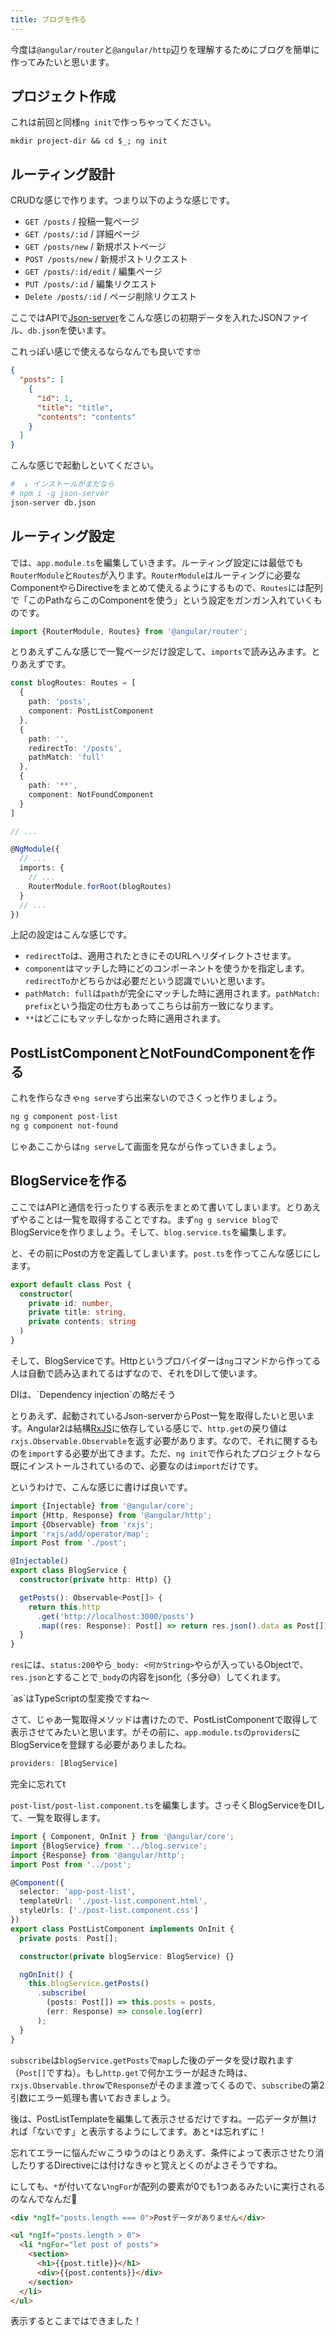 ```yaml
---
title: ブログを作る
---
```


今度は`@angular/router`と`@angular/http`辺りを理解するためにブログを簡単に作ってみたいと思います。

## プロジェクト作成

これは前回と同様`ng init`で作っちゃってください。

```
mkdir project-dir && cd $_; ng init
```

## ルーティング設計

CRUDな感じで作ります。つまり以下のような感じです。

- `GET /posts` / 投稿一覧ページ
- `GET /posts/:id` / 詳細ページ
- `GET /posts/new` / 新規ポストページ
- `POST /posts/new` / 新規ポストリクエスト
- `GET /posts/:id/edit` / 編集ページ
- `PUT /posts/:id` / 編集リクエスト
- `Delete /posts/:id` / ページ削除リクエスト

ここではAPIで[Json-server](https://github.com/typicode/json-server)をこんな感じの初期データを入れたJSONファイル、`db.json`を使います。

<say>
これっぽい感じで使えるならなんでも良いです🤓
</say>

```json
{
  "posts": [
    {
      "id": 1,
      "title": "title",
      "contents": "contents"
    }
  ]
}
```

こんな感じで起動しといてください。

```bash
#  ↓ インストールがまだなら
# npm i -g json-server
json-server db.json
```

## ルーティング設定

では、`app.module.ts`を編集していきます。ルーティング設定には最低でも`RouterModule`と`Routes`が入ります。`RouterModule`はルーティングに必要なComponentやらDirectiveをまとめて使えるようにするもので、`Routes`には配列で「このPathならこのComponentを使う」という設定をガンガン入れていくものです。

```ts
import {RouterModule, Routes} from '@angular/router';
```

とりあえずこんな感じで一覧ページだけ設定して、`imports`で読み込みます。とりあえずです。

```ts
const blogRoutes: Routes = [
  {
    path: 'posts',
    component: PostListComponent
  },
  {
    path: '',
    redirectTo: '/posts',
    pathMatch: 'full'
  },
  {
    path: '**',
    component: NotFoundComponent
  }
]

// ...

@NgModule({
  // ...
  imports: {
    // ...
    RouterModule.forRoot(blogRoutes)
  }
  // ...
})
```

上記の設定はこんな感じです。

- `redirectTo`は、適用されたときにそのURLへリダイレクトさせます。
- `component`はマッチした時にどのコンポーネントを使うかを指定します。`redirectTo`かどちらかは必要だという認識でいいと思います。
- `pathMatch: full`は`path`が完全にマッチした時に適用されます。`pathMatch: prefix`という指定の仕方もあってこちらは前方一致になります。
- `**`はどこにもマッチしなかった時に適用されます。

## PostListComponentとNotFoundComponentを作る

これを作らなきゃ`ng serve`すら出来ないのでさくっと作りましょう。

```bash
ng g component post-list
ng g component not-found
```

じゃあここからは`ng serve`して画面を見ながら作っていきましょう。

## BlogServiceを作る

ここではAPIと通信を行ったりする表示をまとめて書いてしまいます。とりあえずやることは一覧を取得することですね。まず`ng g service blog`でBlogServiceを作りましょう。そして、`blog.service.ts`を編集します。

と、その前にPostの方を定義してしまいます。`post.ts`を作ってこんな感じにします。

```ts
export default class Post {
  constructor(
    private id: number,
    private title: string,
    private contents: string
  )
}
```

そして、BlogServiceです。Httpというプロバイダーは`ng`コマンドから作ってる人は自動で読み込まれてるはずなので、それをDIして使います。

<say>
DIは、`Dependency injection`の略だそう
</say>

とりあえず、起動されているJson-serverからPost一覧を取得したいと思います。Angular2は結構[RxJS](https://github.com/ReactiveX/RxJS)に依存している感じで、`http.get`の戻り値は`rxjs.Observable.Observable`を返す必要があります。なので、それに関するものを`import`する必要が出てきます。ただ、`ng init`で作られたプロジェクトなら既にインストールされているので、必要なのは`import`だけです。

というわけで、こんな感じに書けば良いです。

```ts
import {Injectable} from '@angular/core';
import {Http, Response} from '@angular/http';
import {Observable} from 'rxjs';
import 'rxjs/add/operator/map';
import Post from './post';

@Injectable()
export class BlogService {
  constructor(private http: Http) {}

  getPosts(): Observable<Post[]> {
    return this.http
      .get('http://localhost:3000/posts')
      .map((res: Response): Post[] => return res.json().data as Post[]);
  }
}
```

`res`には、`status:200`やら`_body: <何かString>`やらが入っているObjectで、`res.json`とすることで`_body`の内容をjson化（多分😅）してくれます。

<say>
`as`はTypeScriptの型変換ですね〜
</say>

さて、じゃあ一覧取得メソッドは書けたので、PostListComponentで取得して表示させてみたいと思います。がその前に、`app.module.ts`の`providers`にBlogServiceを登録する必要がありましたね。

```ts
providers: [BlogService]
```

<say>
完全に忘れてt
</say>

`post-list/post-list.component.ts`を編集します。さっそくBlogServiceをDIして、一覧を取得します。

```ts
import { Component, OnInit } from '@angular/core';
import {BlogService} from '../blog.service';
import {Response} from '@angular/http';
import Post from '../post';

@Component({
  selector: 'app-post-list',
  templateUrl: './post-list.component.html',
  styleUrls: ['./post-list.component.css']
})
export class PostListComponent implements OnInit {
  private posts: Post[];

  constructor(private blogService: BlogService) {}

  ngOnInit() {
    this.blogService.getPosts()
      .subscribe(
        (posts: Post[]) => this.posts = posts,
        (err: Response) => console.log(err)
      );
  }
}
```

`subscribe`は`blogService.getPosts`で`map`した後のデータを受け取れます（`Post[]`ですね）。もし`http.get`で何かエラーが起きた時は、`rxjs.Observable.throw`で`Response`がそのまま渡ってくるので、`subscribe`の第2引数にエラー処理も書いておきましょう。

後は、PostListTemplateを編集して表示させるだけですね。一応データが無ければ「ないです」と表示するようにしてます。あと`*`は忘れずに！

<say>
忘れてエラーに悩んだｗこうゆうのはとりあえず、条件によって表示させたり消したりするDirectiveには付けなきゃと覚えとくのがよさそうですね。

にしても、`*`が付いてない`ngFor`が配列の要素が0でも1つあるみたいに実行されるのなんでなんだ🤔
</say>

```html
<div *ngIf="posts.length === 0">Postデータがありません</div>

<ul *ngIf="posts.length > 0">
  <li *ngFor="let post of posts">
    <section>
      <h1>{{post.title}}</h1>
      <div>{{post.contents}}</div>
    </section>
  </li>
</ul>
```

表示するとこまではできました！
